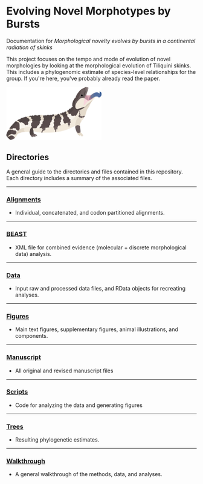 # Evolving Novel Morphotypes by Bursts
Documentation for *Morphological novelty evolves by bursts in a continental radiation of skinks*

This project focuses on the tempo and mode of evolution of novel morphologies by looking at the morphological evolution of Tiliquini skinks. This includes a phylogenomic estimate of species-level relationships for the group. If you're here, you've probably already read the paper.

<img src="Figures/Illustrations_Tiliqua_rugosa.png" width=50% height=50%>

## Directories
A general guide to the directories and files contained in this repository.  
Each directory includes a summary of the associated files.  

---

### [Alignments](Alignments/)
+ Individual, concatenated, and codon partitioned alignments. 

---

### [BEAST](BEAST/)
+ XML file for combined evidence (molecular + discrete morphological data) analysis.

---

### [Data](Data/)
+ Input raw and processed data files, and RData objects for recreating analyses. 

---

### [Figures](Figures/)
+ Main text figures, supplementary figures, animal illustrations, and components. 

---

### [Manuscript](Manuscript/)
+ All original and revised manuscript files

---

### [Scripts](Scripts/)
+ Code for analyzing the data and generating figures

---

### [Trees](Trees/)
+ Resulting phylogenetic estimates. 

___

### [Walkthrough](Walkthrough/)
+ A general walkthrough of the methods, data, and analyses. 

